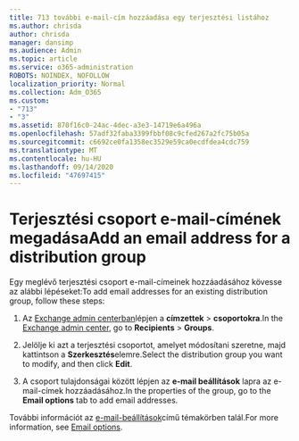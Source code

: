 ```yaml
---
title: 713 további e-mail-cím hozzáadása egy terjesztési listához
ms.author: chrisda
author: chrisda
manager: dansimp
ms.audience: Admin
ms.topic: article
ms.service: o365-administration
ROBOTS: NOINDEX, NOFOLLOW
localization_priority: Normal
ms.collection: Adm_O365
ms.custom:
- "713"
- "3"
ms.assetid: 870f16c0-24ac-4dec-a3e3-14719e6a496a
ms.openlocfilehash: 57adf32faba3399fbbf08c9cfed267a2fc75b05a
ms.sourcegitcommit: c6692ce0fa1358ec3529e59ca0ecdfdea4cdc759
ms.translationtype: MT
ms.contentlocale: hu-HU
ms.lasthandoff: 09/14/2020
ms.locfileid: "47697415"
---
```

# <a name="add-an-email-address-for-a-distribution-group"></a><span data-ttu-id="7c0f8-102">Terjesztési csoport e-mail-címének megadása</span><span class="sxs-lookup"><span data-stu-id="7c0f8-102">Add an email address for a distribution group</span></span>

<span data-ttu-id="7c0f8-103">Egy meglévő terjesztési csoport e-mail-címeinek hozzáadásához kövesse az alábbi lépéseket:</span><span class="sxs-lookup"><span data-stu-id="7c0f8-103">To add email addresses for an existing distribution group, follow these steps:</span></span>

1. <span data-ttu-id="7c0f8-104">Az [Exchange admin centerban](https://outlook.office365.com/ecp/)lépjen a **címzettek** \> **csoportokra**.</span><span class="sxs-lookup"><span data-stu-id="7c0f8-104">In the [Exchange admin center](https://outlook.office365.com/ecp/), go to **Recipients** \> **Groups**.</span></span>

2. <span data-ttu-id="7c0f8-105">Jelölje ki azt a terjesztési csoportot, amelyet módosítani szeretne, majd kattintson a **Szerkesztés**elemre.</span><span class="sxs-lookup"><span data-stu-id="7c0f8-105">Select the distribution group you want to modify, and then click **Edit**.</span></span>

3. <span data-ttu-id="7c0f8-106">A csoport tulajdonságai között lépjen az **e-mail beállítások** lapra az e-mail-címek hozzáadásához.</span><span class="sxs-lookup"><span data-stu-id="7c0f8-106">In the properties of the group, go to the **Email options** tab to add email addresses.</span></span> 

<span data-ttu-id="7c0f8-107">További információt az [e-mail-beállítások](https://technet.microsoft.com/library/bb124513.aspx#emailoptions)című témakörben talál.</span><span class="sxs-lookup"><span data-stu-id="7c0f8-107">For more information, see [Email options](https://technet.microsoft.com/library/bb124513.aspx#emailoptions).</span></span>
